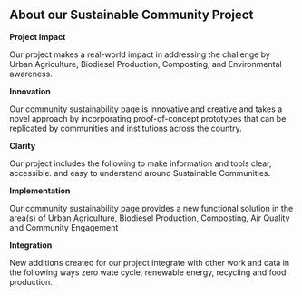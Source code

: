 ## About our Sustainable Community Project

**Project Impact**

Our project makes a real-world impact in addressing the challenge by Urban Agriculture, Biodiesel Production, Composting, and Environmental awareness.

**Innovation**

Our community sustainability page is innovative and creative and takes a novel approach by incorporating proof-of-concept prototypes that can be replicated by communities and institutions across the country. 

**Clarity**

Our project includes the following to make information and tools clear, accessible. and easy to understand around Sustainable Communities. 

<!--Does it present information clearly?-->

**Implementation**

Our community sustainability page provides a new functional solution in the area(s) of Urban Agriculture, Biodiesel Production, Composting, Air Quality  
and Community Engagement 

**Integration**

New additions created for our project integrate with other work and data in the following ways zero wate cycle, renewable energy, recycling and food production. 
